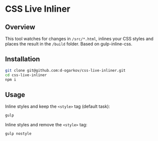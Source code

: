 # CSS Live Inliner

## Overview

This tool watches for changes in `/src/*.html`, inlines your CSS styles and places the result in the `/build` folder. Based on gulp-inline-css.

## Installation

```bash
git clone git@github.com:d-ogarkov/css-live-inliner.git
cd css-live-inliner
npm i
```

## Usage

Inline styles and keep the `<style>` tag (default task):

```bash
gulp
```

Inline styles and remove the `<style>` tag:

```bash
gulp nostyle
```
